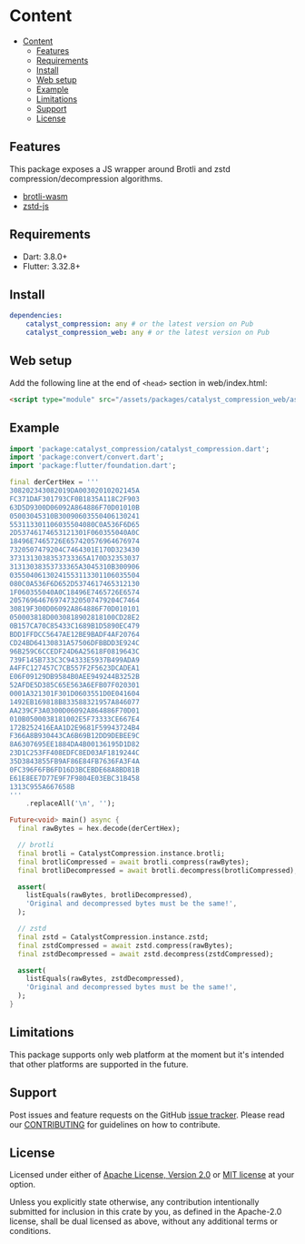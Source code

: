 # Content

* [Content](#content)
  * [Features](#features)
  * [Requirements](#requirements)
  * [Install](#install)
  * [Web setup](#web-setup)
  * [Example](#example)
  * [Limitations](#limitations)
  * [Support](#support)
  * [License](#license)

## Features

This package exposes a JS wrapper around Brotli and zstd compression/decompression algorithms.

* [brotli-wasm](https://www.npmjs.com/package/brotli-wasm)
* [zstd-js](https://www.npmjs.com/package/@oneidentity/zstd-js)

## Requirements

* Dart: 3.8.0+
* Flutter: 3.32.8+

## Install

```yaml
dependencies:
    catalyst_compression: any # or the latest version on Pub
    catalyst_compression_web: any # or the latest version on Pub
```

## Web setup

Add the following line at the end of `<head>` section in web/index.html:

```html
<script type="module" src="/assets/packages/catalyst_compression_web/assets/js/catalyst_compression.js"></script>
```

## Example

```dart
import 'package:catalyst_compression/catalyst_compression.dart';
import 'package:convert/convert.dart';
import 'package:flutter/foundation.dart';

final derCertHex = '''
308202343082019DA00302010202145A
FC371DAF301793CF0B1835A118C2F903
63D5D9300D06092A864886F70D01010B
05003045310B30090603550406130241
553113301106035504080C0A536F6D65
2D53746174653121301F060355040A0C
18496E7465726E657420576964676974
7320507479204C7464301E170D323430
3731313038353733365A170D32353037
31313038353733365A3045310B300906
03550406130241553113301106035504
080C0A536F6D652D5374617465312130
1F060355040A0C18496E7465726E6574
205769646769747320507479204C7464
30819F300D06092A864886F70D010101
050003818D0030818902818100CD28E2
0B157CA70C85433C1689B1D5890EC479
BDD1FFDCC5647AE12BE9BADF4AF20764
CD24BD64130831A57506DFBBDD3E924C
96B259C6CCEDF24D6A25618F0819643C
739F145B733C3C94333E5937B499ADA9
A4FFC127457C7CB557F2F5623DCADEA1
E06F09129DB9584B0AEE949244B3252B
52AFDE5D385C65E563A6EFB07F020301
0001A321301F301D0603551D0E041604
1492EB169818B833588321957A846077
AA239CF3A0300D06092A864886F70D01
010B0500038181002E5F73333CE667E4
172B252416EAA1D2E9681F59943724B4
F366A8B930443CA6B69B12DD9DEBEE9C
8A6307695EE1884DA4B00136195D1D82
23D1C253FF408EDFC8ED03AF1819244C
35D3843855FB9AF86E84FB7636FA3F4A
0FC396F6FB6FD16D3BCEBDE68A8BD81B
E61E8EE7D77E9F7F9804E03EBC31B458
1313C955A667658B
'''
    .replaceAll('\n', '');

Future<void> main() async {
  final rawBytes = hex.decode(derCertHex);

  // brotli
  final brotli = CatalystCompression.instance.brotli;
  final brotliCompressed = await brotli.compress(rawBytes);
  final brotliDecompressed = await brotli.decompress(brotliCompressed);

  assert(
    listEquals(rawBytes, brotliDecompressed),
    'Original and decompressed bytes must be the same!',
  );

  // zstd
  final zstd = CatalystCompression.instance.zstd;
  final zstdCompressed = await zstd.compress(rawBytes);
  final zstdDecompressed = await zstd.decompress(zstdCompressed);

  assert(
    listEquals(rawBytes, zstdDecompressed),
    'Original and decompressed bytes must be the same!',
  );
}
```

## Limitations

This package supports only web platform at the moment but it's intended that other platforms are supported in the future.

## Support

Post issues and feature requests on the GitHub [issue tracker](https://github.com/input-output-hk/catalyst-voices/issues).
Please read our [CONTRIBUTING](https://github.com/input-output-hk/catalyst-voices/blob/main/CONTRIBUTING.md)
for guidelines on how to contribute.

## License

Licensed under either of [Apache License, Version 2.0](https://github.com/input-output-hk/catalyst-voices/blob/main/LICENSE-APACHE)
or [MIT license](https://github.com/input-output-hk/catalyst-voices/blob/main/LICENSE-MIT)
at your option.

Unless you explicitly state otherwise, any contribution intentionally submitted
for inclusion in this crate by you, as defined in the Apache-2.0 license, shall
be dual licensed as above, without any additional terms or conditions.

